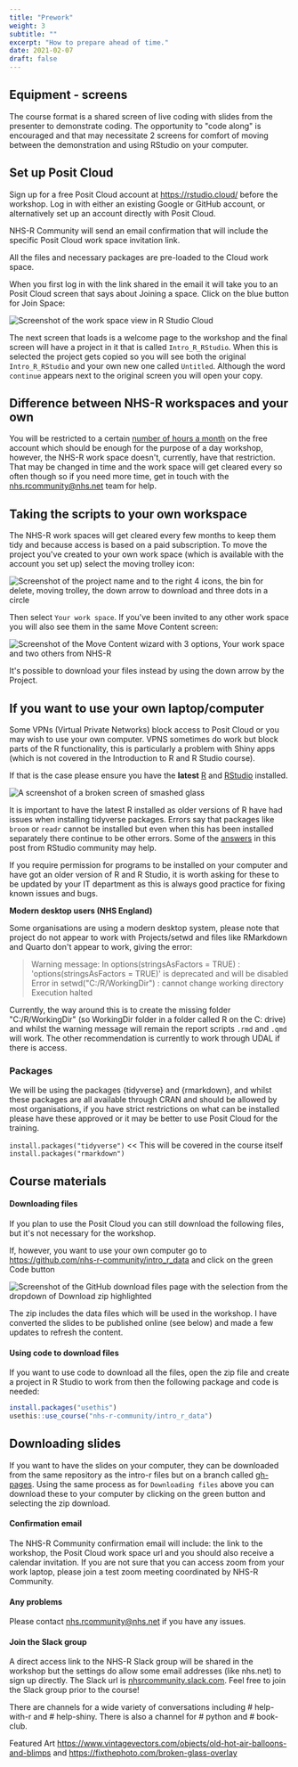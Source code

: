 ```yaml
---
title: "Prework"
weight: 3
subtitle: ""
excerpt: "How to prepare ahead of time."
date: 2021-02-07
draft: false
---
```


## Equipment - screens

The course format is a shared screen of live coding with slides from the presenter to demonstrate coding. The opportunity to "code along" is encouraged and that may necessitate 2 screens for comfort of moving between the demonstration and using RStudio on your computer.

## Set up Posit Cloud

Sign up for a free Posit Cloud account at https://rstudio.cloud/ before the workshop. Log in with either an existing Google or GitHub account, or alternatively set up an account directly with Posit Cloud.

NHS-R Community will send an email confirmation that will include the specific Posit Cloud work space invitation link. 

All the files and necessary packages are pre-loaded to the Cloud work space.

When you first log in with the link shared in the email it will take you to an Posit Cloud screen that says about Joining a space. Click on the blue button for Join Space:

![Screenshot of the work space view in R Studio Cloud](rstudio-cloud.PNG)

The next screen that loads is a welcome page to the workshop and the final screen will have a project in it that is called `Intro_R_RStudio`. When this is selected the project gets copied so you will see both the original `Intro_R_RStudio` and your own new one called `Untitled`. Although the word `continue` appears next to the original screen you will open your copy.

## Difference between NHS-R workspaces and your own

You will be restricted to a certain [number of hours a month](https://posit.cloud/plans) on the free account which should be enough for the purpose of a day workshop, however, the NHS-R work space doesn't, currently, have that restriction. That may be changed in time and the work space will get cleared every so often though so if you need more time, get in touch with the nhs.rcommunity@nhs.net team for help.

## Taking the scripts to your own workspace

The NHS-R work spaces will get cleared every few months to keep them tidy and because access is based on a paid subscription. To move the project you've created to your own work space (which is available with the account you set up) select the moving trolley icon:

![Screenshot of the project name and to the right 4 icons, the bin for delete, moving trolley, the down arrow to download and three dots in a circle](select-icon-to-move.PNG)

Then select `Your work space`. If you've been invited to any other work space you will also see them in the same Move Content screen:

![Screenshot of the Move Content wizard with 3 options, Your work space and two others from NHS-R](move-content-menu.PNG)

It's possible to download your files instead by using the down arrow by the Project.

## If you want to use your own laptop/computer

Some VPNs (Virtual Private Networks) block access to Posit Cloud or you may wish to use your own computer. VPNS sometimes do work but block parts of the R functionality, this is particularly a problem with Shiny apps (which is not covered in the Introduction to R and R Studio course).

If that is the case please ensure you have the **latest** [R](https://www.r-project.org/) and [RStudio](https://rstudio.com/products/rstudio/download/) installed. 

![A screenshot of a broken screen of smashed glass](broken.PNG)

It is important to have the latest R installed as older versions of R have had issues when installing tidyverse packages. Errors say that packages like `broom` or `readr` cannot be installed but even when this has been installed separately there continue to be other errors. Some of the [answers](https://community.rstudio.com/t/having-trouble-installing-and-loading-tidyverse-readr-no-hms-package/11268/7) in this post from RStudio community may help. 

If you require permission for programs to be installed on your computer and have got an older version of R and R Studio, it is worth asking for these to be updated by your IT department as this is always good practice for fixing known issues and bugs. 

**Modern desktop users (NHS England)**

Some organisations are using a modern desktop system, please note that project do not appear to work with Projects/setwd and files like RMarkdown and Quarto don't appear to work, giving the error:

>Warning message:
>In options(stringsAsFactors = TRUE) :
>  'options(stringsAsFactors = TRUE)' is deprecated and will be disabled
>Error in setwd("C:/R/WorkingDir") : cannot change working directory
>Execution halted

Currently, the way around this is to create the missing folder "C:/R/WorkingDir" (so WorkingDir folder in a folder called R on the C: drive) and whilst the warning message will remain the report scripts `.rmd` and `.qmd` will work. The other recommendation is currently to work through UDAL if there is access.

### Packages

We will be using the packages {tidyverse} and {rmarkdown}, and whilst these packages are all available through CRAN and should be allowed by most organisations, if you have strict restrictions on what can be installed please have these approved or it may be better to use Posit Cloud for the training.

`install.packages("tidyverse")` << This will be covered in the course itself
`install.packages("rmarkdown")`

## Course materials

#### Downloading files

If you plan to use the Posit Cloud you can still download the following files, but it's not necessary for the workshop. 

If, however, you want to use your own computer go to https://github.com/nhs-r-community/intro_r_data and click on the green <kdb>Code</kbd> button

  ![Screenshot of the GitHub download files page with the selection from the dropdown of Download zip highlighted](github-download-files.PNG)
  
The zip includes the data files which will be used in the workshop. I have converted the slides to be published online (see below) and made a few updates to refresh the content. 

#### Using code to download files

If you want to use code to download all the files, open the zip file and create a project in R Studio to work from then the following package and code is needed:
  
``` r
install.packages("usethis")
usethis::use_course("nhs-r-community/intro_r_data")
```

## Downloading slides

If you want to have the slides on your computer, they can be downloaded from the same repository as the intro-r files but on a branch called [gh-pages](https://github.com/nhs-r-community/intro_r/tree/gh-pages). Using the same process as for `Downloading files` above you can download these to your computer by clicking on the green button and selecting the zip download.

#### Confirmation email

The NHS-R Community confirmation email will include: the link to the workshop, the Posit Cloud work space url and you should also receive a calendar invitation. If you are not sure that you can access zoom from your work laptop, please join a test zoom meeting coordinated by NHS-R Community.

#### Any problems

Please contact nhs.rcommunity@nhs.net if you have any issues.

#### Join the Slack group

A direct access link to the NHS-R Slack group will be shared in the workshop but the settings do allow some email addresses (like nhs.net) to sign up directly. The Slack url is [nhsrcommunity.slack.com](https://nhsrcommunity.slack.com/). Feel free to join the Slack group prior to the course!

There are channels for a wide variety of conversations including # help-with-r and # help-shiny. There is also a channel for # python and # book-club. 


Featured Art https://www.vintagevectors.com/objects/old-hot-air-balloons-and-blimps
and https://fixthephoto.com/broken-glass-overlay
